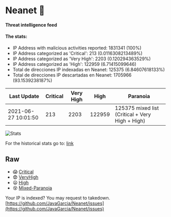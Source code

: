 # Neanet :hocho:
#### Threat intelligence feed
#### The stats:

- IP Address with malicious activities reported: 1831341 (100%)
- IP Address categorized as 'Critical':  213 (0.0116308213489%)
- IP Address categorized as 'Very High':  2203 (0.120294363529%)
- IP Address categorized as 'High':  122959 (6.71415099646)
- Total de direcciones IP indexadas en Neanet:  125375 (6.84607618133%)
- Total de direcciones IP descartadas en Neanet:  1705966 (93.1539238187%)

| Last Update | Critical | Very High | High | Paranoia |
| --- | --- | --- | --- | --- |
| 2021-06-27 10:01:50 | 213 | 2203 | 122959 | 125375 mixed list (Critical + Very High + High)|

![Stats](https://docs.google.com/spreadsheets/d/e/2PACX-1vSnaNMIXVabIpDJjufMlzH7poXnshF3mgd8Is1g9ytUEzVsP5my4Trn8f-xkoLLQ38xpL3HtmUexLo6/pubchart?oid=501124687&format=image)

For the historical stats go to: [link](/stats.csv)
## Raw
- :scream: [Critical](https://raw.githubusercontent.com/JavaGarcia/Neanet/master/blacklists/neanet_critical.txt)
- :fearful: [VeryHigh](https://raw.githubusercontent.com/JavaGarcia/Neanet/master/blacklists/neanet_veryHigh.txtt)
- :frowning: [High](https://raw.githubusercontent.com/JavaGarcia/Neanet/master/blacklists/neanet_high.txt)
- :dizzy_face: [Mixed-Paranoia](https://raw.githubusercontent.com/JavaGarcia/Neanet/master/blacklists/neanet_all.txt)


Your IP is indexed? You may request to takedown. [https://github.com/JavaGarcia/Neanet/issues](https://github.com/JavaGarcia/Neanet/issues)































































































































































































































































































































































































































































































































































































































































































































































































































































































































































































































































































































































































































































































































































































































































































































































































































































































































































































































































































































































































































































































































































































































































































































































































































































































































































































































































































































































































































































































































































































































































































































































































































































































































































































































































































































































































































































































































































































































































































































































































































































































































































































































































































































































































































































































































































































































































































































































































































































































































































































































































































































































































































































































































































































































































































































































































































































































































































































































































































































































































































































































































































































































































































































































































































































































































































































































































































































































































































































































































































































































































































































































































































































































































































































































































